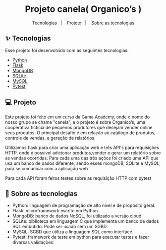 <h1 align="center">Projeto canela( Organico’s )</h1>

<p align="center">
  <a href="#-tecnologias">Tecnologias</a>&nbsp;&nbsp;&nbsp;|&nbsp;&nbsp;&nbsp;
  <a href="#-projeto">Projeto</a>&nbsp;&nbsp;&nbsp;|&nbsp;&nbsp;&nbsp;
  <a href="#-sobre-as-tecnologias">Sobre as tecnologias</a>
</p>

## ✨ Tecnologias

Esse projeto foi desenvolvido com as seguintes tecnologias:

- [Python](https://www.python.org/)
- [Flask](https://flask.palletsprojects.com/en/2.2.x/)
- [MongoDB](https://www.mongodb.com/cloud)
- [SQLite](https://www.sqlite.org/index.html)
- [MySQL](https://www.mysql.com/)
- [Pytest](https://docs.pytest.org/en/7.2.x/#)

## 💻 Projeto
Este projeto foi feito em um curso da Gama Academy, onde o nome do nosso grupo se chama "canela", e o projeto é sobre  Organico’s, uma cooperativa fictícia de pequenos produtores que desejam vender online seus produtos. O principal desafio é em relação ao catálogo de produtos, controle de vendas, e geração de relatórios.
<p>Utilizamos flask para criar uma aplicação web e trẽs API's para requisições HTTP, onde é possível adicionar produtos,vender e gerar um relatório sobre as vendas ocorridas. Para cada uma das três ações foi criado uma API que usa um banco de dados diferente, sendo esses mongoDB, SQLite e MySQL, para se comunicar com a aplicação web</p>
<p>Para cada API foram feitos testes sobre as requisição HTTP com pytest</p>

## 🚀 Sobre as tecnologias

- Python: linguagem de programação de alto nível e de propósito geral. 
- Flask: microframework escrito em Python.
- MongoDB: banco de dados NoSQL, foi utilizado a versão cloud
- SQLite: biblioteca em linguagem C que implementa um banco de dados SQL embutido. Pode ser usado sem um SGBD.
- MySQL: SGBD que utiliza a linguagem SQL como interface.
- Pytest: framework de teste em python para executar testes e fazer diversas validações.

